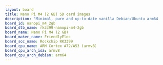 ```yaml
---
layout: board
title: Nano Pi M4 (2 GB) SD card images
description: "Minimal, pure and up-to-date vanilla Debian/Ubuntu arm64 SD card images for Nano Pi M4 (2 GB) by FriendlyElec, SoC: Rockchip RK3399, CPU ISA: armv8"
board_id: nanopi_m4_2gb
board_dtb_name: rk3399-nanopi-m4-2gb
board_name: Nano Pi M4 (2 GB)
board_maker_name: FriendlyElec
board_soc_name: Rockchip RK3399
board_cpu_name: ARM Cortex A72/A53 (armv8)
board_cpu_arch_isa: armv8
board_cpu_arch_debian: arm64
---
```


